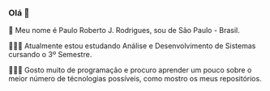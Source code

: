 ### Olá 👋

<!--
**Paulo-RJR/Paulo-RJR** is a ✨ _special_ ✨ repository because its `README.md` (this file) appears on your GitHub profile.

Here are some ideas to get you started:

- 🔭 I’m currently working on ...
- 🌱 I’m currently learning ...
- 👯 I’m looking to collaborate on ...
- 🤔 I’m looking for help with ...
- 💬 Ask me about ...
- 📫 How to reach me: ...
- 😄 Pronouns: ...
- ⚡ Fun fact: ...
-->
🧑 Meu nome é Paulo Roberto J. Rodrigues, sou de São Paulo - Brasil. 
 
 👨🏽‍💻 Atualmente estou estudando Análise e Desenvolvimento de Sistemas cursando o 3º Semestre. 
 
 🧑🏽‍💻 Gosto muito de programação e procuro aprender um pouco sobre o meior número de técnologias possíveis, como mostro os meus repositórios.
